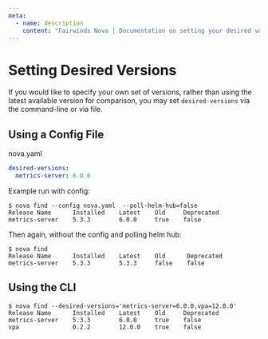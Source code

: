 ```yaml
---
meta:
  - name: description
    content: "Fairwinds Nova | Documentation on setting your desired version"
---
```

# Setting Desired Versions

If you would like to specify your own set of versions, rather than using the latest available version for comparison, you may set `desired-versions` via the command-line or via file.

## Using a Config File

nova.yaml
```yaml
desired-versions:
  metrics-server: 6.0.0
```

Example run with config:
```
$ nova find --config nova.yaml  --poll-helm-hub=false
Release Name      Installed    Latest    Old     Deprecated
metrics-server    5.3.3        6.0.0     true    false
```

Then again, without the config and polling helm hub:
```
$ nova find
Release Name      Installed    Latest    Old      Deprecated
metrics-server    5.3.3        5.3.3     false    false
```

## Using the CLI

```
$ nova find --desired-versions='metrics-server=6.0.0,vpa=12.0.0'
Release Name      Installed    Latest    Old     Deprecated
metrics-server    5.3.3        6.0.0     true    false
vpa               0.2.2        12.0.0    true    false
```
